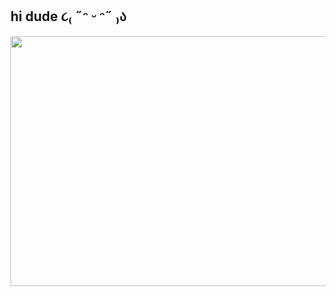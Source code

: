 ## hi dude ૮₍ ˶ᵔ ᵕ ᵔ˶ ₎ა
<div align="center">
  <img src="[https://media.giphy.com/media/dWesBcTLavkZuG35MI/giphy.gif](https://media.giphy.com/media/wwg1suUiTbCY8H8vIA/giphy.gif?cid=ecf05e47y22e7gnnzs8ih7daiucj6e0posqxbikvmi1ckem4&ep=v1_gifs_search&rid=giphy.gif&ct=g)" width="1000" height="400"/>
</div>
